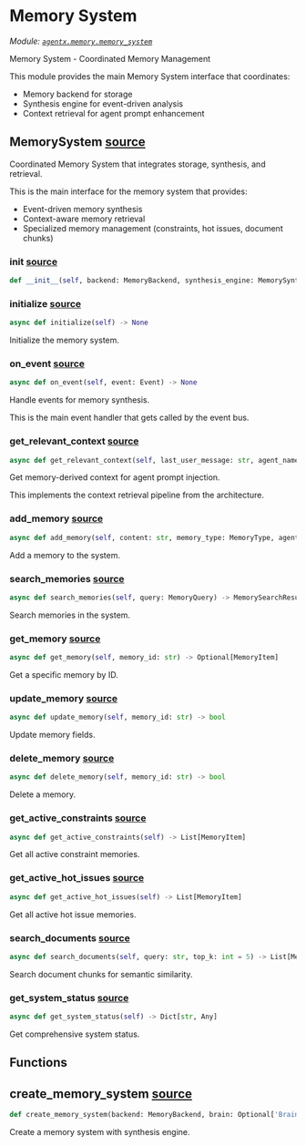 # Memory System

*Module: [`agentx.memory.memory_system`](https://github.com/dustland/agentx/blob/main/src/agentx/memory/memory_system.py)*

Memory System - Coordinated Memory Management

This module provides the main Memory System interface that coordinates:
- Memory backend for storage
- Synthesis engine for event-driven analysis
- Context retrieval for agent prompt enhancement

## MemorySystem <a href="https://github.com/dustland/agentx/blob/main/src/agentx/memory/memory_system.py#L27" class="source-link" title="View source code">source</a>

Coordinated Memory System that integrates storage, synthesis, and retrieval.

This is the main interface for the memory system that provides:
- Event-driven memory synthesis
- Context-aware memory retrieval
- Specialized memory management (constraints, hot issues, document chunks)

### __init__ <a href="https://github.com/dustland/agentx/blob/main/src/agentx/memory/memory_system.py#L37" class="source-link" title="View source code">source</a>

```python
def __init__(self, backend: MemoryBackend, synthesis_engine: MemorySynthesisEngine = None)
```
### initialize <a href="https://github.com/dustland/agentx/blob/main/src/agentx/memory/memory_system.py#L44" class="source-link" title="View source code">source</a>

```python
async def initialize(self) -> None
```

Initialize the memory system.

### on_event <a href="https://github.com/dustland/agentx/blob/main/src/agentx/memory/memory_system.py#L61" class="source-link" title="View source code">source</a>

```python
async def on_event(self, event: Event) -> None
```

Handle events for memory synthesis.

This is the main event handler that gets called by the event bus.

### get_relevant_context <a href="https://github.com/dustland/agentx/blob/main/src/agentx/memory/memory_system.py#L73" class="source-link" title="View source code">source</a>

```python
async def get_relevant_context(self, last_user_message: str, agent_name: str = None) -> str
```

Get memory-derived context for agent prompt injection.

This implements the context retrieval pipeline from the architecture.

### add_memory <a href="https://github.com/dustland/agentx/blob/main/src/agentx/memory/memory_system.py#L118" class="source-link" title="View source code">source</a>

```python
async def add_memory(self, content: str, memory_type: MemoryType, agent_name: str, metadata: Dict[str, Any] = None, importance: float = 1.0) -> str
```

Add a memory to the system.

### search_memories <a href="https://github.com/dustland/agentx/blob/main/src/agentx/memory/memory_system.py#L138" class="source-link" title="View source code">source</a>

```python
async def search_memories(self, query: MemoryQuery) -> MemorySearchResult
```

Search memories in the system.

### get_memory <a href="https://github.com/dustland/agentx/blob/main/src/agentx/memory/memory_system.py#L145" class="source-link" title="View source code">source</a>

```python
async def get_memory(self, memory_id: str) -> Optional[MemoryItem]
```

Get a specific memory by ID.

### update_memory <a href="https://github.com/dustland/agentx/blob/main/src/agentx/memory/memory_system.py#L152" class="source-link" title="View source code">source</a>

```python
async def update_memory(self, memory_id: str) -> bool
```

Update memory fields.

### delete_memory <a href="https://github.com/dustland/agentx/blob/main/src/agentx/memory/memory_system.py#L159" class="source-link" title="View source code">source</a>

```python
async def delete_memory(self, memory_id: str) -> bool
```

Delete a memory.

### get_active_constraints <a href="https://github.com/dustland/agentx/blob/main/src/agentx/memory/memory_system.py#L167" class="source-link" title="View source code">source</a>

```python
async def get_active_constraints(self) -> List[MemoryItem]
```

Get all active constraint memories.

### get_active_hot_issues <a href="https://github.com/dustland/agentx/blob/main/src/agentx/memory/memory_system.py#L174" class="source-link" title="View source code">source</a>

```python
async def get_active_hot_issues(self) -> List[MemoryItem]
```

Get all active hot issue memories.

### search_documents <a href="https://github.com/dustland/agentx/blob/main/src/agentx/memory/memory_system.py#L181" class="source-link" title="View source code">source</a>

```python
async def search_documents(self, query: str, top_k: int = 5) -> List[MemoryItem]
```

Search document chunks for semantic similarity.

### get_system_status <a href="https://github.com/dustland/agentx/blob/main/src/agentx/memory/memory_system.py#L188" class="source-link" title="View source code">source</a>

```python
async def get_system_status(self) -> Dict[str, Any]
```

Get comprehensive system status.

## Functions

## create_memory_system <a href="https://github.com/dustland/agentx/blob/main/src/agentx/memory/memory_system.py#L220" class="source-link" title="View source code">source</a>

```python
def create_memory_system(backend: MemoryBackend, brain: Optional['Brain'] = None) -> MemorySystem
```

Create a memory system with synthesis engine.
